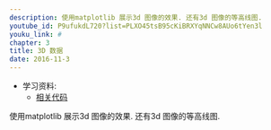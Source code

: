 ```yaml
---
description: 使用matplotlib 展示3d 图像的效果. 还有3d 图像的等高线图.
youtube_id: P9ufukdL720?list=PLXO45tsB95cKiBRXYqNNCw8AUo6tYen3l
youku_link: #
chapter: 3
title: 3D 数据
date: 2016-11-3
---
```

* 学习资料:
  * [相关代码](https://github.com/MorvanZhou/tutorials/blob/master/matplotlibTUT/plt14_3d.py)

使用matplotlib 展示3d 图像的效果. 还有3d 图像的等高线图.
